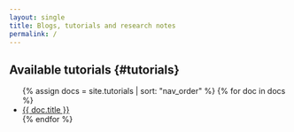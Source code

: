 ```yaml
---
layout: single
title: Blogs, tutorials and research notes
permalink: /
---
```


## Available tutorials {#tutorials}

<ul>
{% assign docs = site.tutorials | sort: "nav_order" %}
{% for doc in docs %}
  <li><a href="{{ doc.url | relative_url }}">{{ doc.title }}</a></li>
{% endfor %}
</ul>
